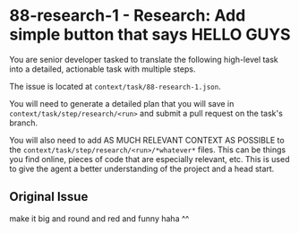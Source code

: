 # 88-research-1 - Research: Add simple button that says HELLO GUYS

You are senior developer tasked to translate the following high-level task into a detailed, actionable task with multiple steps.

The issue is located at `context/task/88-research-1.json`.

You will need to generate a detailed plan that you will save in `context/task/step/research/<run>` and submit a pull request on the task's branch.

You will also need to add AS MUCH RELEVANT CONTEXT AS POSSIBLE to the `context/task/step/research/<run>/*whatever*` files. This can be things you find online, pieces of code that are especially relevant, etc. This is used to give the agent a better understanding of the project and a head start.

## Original Issue

make it big and round and red and funny haha ^^

